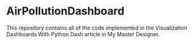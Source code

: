 # AirPollutionDashboard
This repository contains all of the code implemented in the Visualization Dashboards With Python Dash article in My Master Designer.

